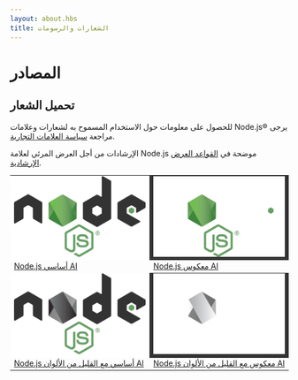 ```yaml
---
layout: about.hbs
title: الشعارات والرسومات
---
```


# المصادر

## تحميل الشعار

للحصول على معلومات حول الاستخدام المسموح به لشعارات وعلامات Node.js&reg; يرجى مراجعة [سياسة العلامات التجارية](/about/trademark/).

الإرشادات من أجل العرض المرئي لعلامة Node.js موضحة في [القواعد العرض الإرشادية](/static/documents/foundation-visual-guidelines.pdf).

<table border="0" cellspacing="0" cellpadding="20" class="logos">
  <tr>
    <td bgcolor="#FFFFFF"><a href="/static/images/logos/nodejs-new-pantone-black.ai"><img src="/static/images/logos/nodejs-new-pantone-black.png" alt="Node.js on light background"></a></td>
    <td bgcolor="#333333"><a href="/static/images/logos/nodejs-new-pantone-white.ai"><img src="/static/images/logos/nodejs-new-pantone-white.png" alt="Node.js on dark background"></a></td>
  </tr>
  <tr>
    <td><a href="/static/images/logos/nodejs-new-pantone-black.ai">Node.js أساسي AI</a></td>
    <td><a href="/static/images/logos/nodejs-new-pantone-white.ai">Node.js معكوس AI</a></td>
  </tr>
  <tr>
    <td bgcolor="#FFFFFF"><a href="/static/images/logos/nodejs-new-black.ai"><img src="/static/images/logos/nodejs-new-black.png" alt="Node.js on light background"></a></td>
    <td bgcolor="#333333"><a href="/static/images/logos/nodejs-new-white.ai"><img src="/static/images/logos/nodejs-new-white.png" alt="Node.js on dark background"></a></td>
  </tr>
  <tr>
    <td><a href="/static/images/logos/nodejs-new-black.ai">Node.js أساسي مع القليل من الألوان AI</a></td>
    <td><a href="/static/images/logos/nodejs-new-white.ai">Node.js معكوس مع القليل من الألوان AI</a></td>
  </tr>
</table>
